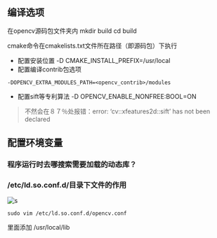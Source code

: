 ## 编译选项
在opencv源码包文件夹内
mkdir build
cd build

cmake命令在cmakelists.txt文件所在路径（即源码包）下执行

* 配置安装位置
-D CMAKE_INSTALL_PREFIX=/usr/local
* 配置编译contrib包选项
```
-DOPENCV_EXTRA_MODULES_PATH=<opencv_contrib>/modules 
```
* 配置sift等专利算法
-D OPENCV_ENABLE_NONFREE:BOOL=ON

> 不然会在８７％处报错：error: ‘cv::xfeatures2d::sift’ has not been declared

## 配置环境变量
### 程序运行时去哪搜索需要加载的动态库？
### /etc/ld.so.conf.d/目录下文件的作用

![s](https://s1.ax1x.com/2020/04/29/Jo8HLq.png)

```
sudo vim /etc/ld.so.conf.d/opencv.conf 
```
里面添加
/usr/local/lib  